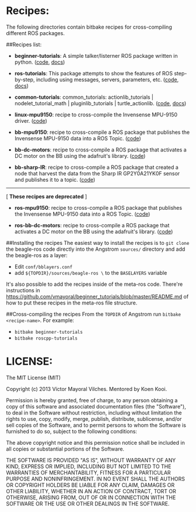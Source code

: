Recipes:
==================

The following directories contain bitbake recipes for cross-compiling different ROS packages.

##Recipes list:

* **beginner-tutorials**: A simple talker/listerner ROS package written in python. ([code](https://github.com/vmayoral/beginner_tutorials), [docs](https://github.com/vmayoral/beginner_tutorials/blob/master/README.md))

* **ros-tutorials**: This package attempts to show the features of ROS step-by-step, including using messages, servers, parameters, etc. ([code](https://github.com/ros/ros_tutorials), [docs](http://ros.org/wiki/ros_tutorials))

* **common-tutorials**: common_tutorials: actionlib_tutorials | nodelet_tutorial_math | pluginlib_tutorials | turtle_actionlib. ([code](https://github.com/ros/common_tutorials), [docs](http://www.ros.org/wiki/common_tutorials))

* **linux-mpu9150**: recipe to cross-compile the Invensense MPU-9150 driver. ([code](https://github.com/Pansenti/linux-mpu9150))

* **bb-mpu9150**: recipe to cross-compile a ROS package that publishes the Invensense MPU-9150 data into a ROS Topic. ([code](https://github.com/vmayoral/bb_mpu9150))

* **bb-dc-motors**: recipe to cross-compile a ROS package that activates a DC motor on the BB using the adafruit's library. ([code](https://github.com/vmayoral/bb_dc_motors))

* **bb-sharp-IR**: recipe to cross-compile a ROS package that created a node that harvest the data from the Sharp IR GP2Y0A21YK0F sensor and publishes it to a topic. ([code](https://github.com/vmayoral/bb_sharp_IR))

-------
[ **These recipes are deprecated** ]

* **ros-mpu9150**: recipe to cross-compile a ROS package that publishes the Invensense MPU-9150 data into a ROS Topic. ([code](https://github.com/vmayoral/ros-mpu9150))

* **ros-bb-dc-motors**: recipe to cross-compile a ROS package that activates a DC motor on the BB using the adafruit's library. ([code](https://github.com/vmayoral/ros_bb_dc_motors))

##Installing the recipes
The easiest way to install the recipes is to `git clone` the beagle-ros code directly into the Angstrom `sources/` directory and add the beagle-ros as a layer:
* Edit `conf/bblayers.conf`
* add `${TOPDIR}/sources/beagle-ros \` to the `BASELAYERS` variable

It's also possible to add the recipes inside of the meta-ros code. There're instructions in https://github.com/vmayoral/beginner_tutorials/blob/master/README.md of how to put these recipes in the meta-ros file structure.

##Cross-compiling the recipes
From the `TOPDIR` of Angstrom run `bitbake <recipe-name>`. For example:
* `bitbake beginner-tutorials`
* `bitbake roscpp-tutorials`

LICENSE:
=======

The MIT License (MIT)

Copyright (c) 2013 Víctor Mayoral Vilches.
Mentored by Koen Kooi.

Permission is hereby granted, free of charge, to any person obtaining a copy
of this software and associated documentation files (the "Software"), to deal
in the Software without restriction, including without limitation the rights
to use, copy, modify, merge, publish, distribute, sublicense, and/or sell
copies of the Software, and to permit persons to whom the Software is
furnished to do so, subject to the following conditions:

The above copyright notice and this permission notice shall be included in
all copies or substantial portions of the Software.

THE SOFTWARE IS PROVIDED "AS IS", WITHOUT WARRANTY OF ANY KIND, EXPRESS OR
IMPLIED, INCLUDING BUT NOT LIMITED TO THE WARRANTIES OF MERCHANTABILITY,
FITNESS FOR A PARTICULAR PURPOSE AND NONINFRINGEMENT. IN NO EVENT SHALL THE
AUTHORS OR COPYRIGHT HOLDERS BE LIABLE FOR ANY CLAIM, DAMAGES OR OTHER
LIABILITY, WHETHER IN AN ACTION OF CONTRACT, TORT OR OTHERWISE, ARISING FROM,
OUT OF OR IN CONNECTION WITH THE SOFTWARE OR THE USE OR OTHER DEALINGS IN
THE SOFTWARE.
